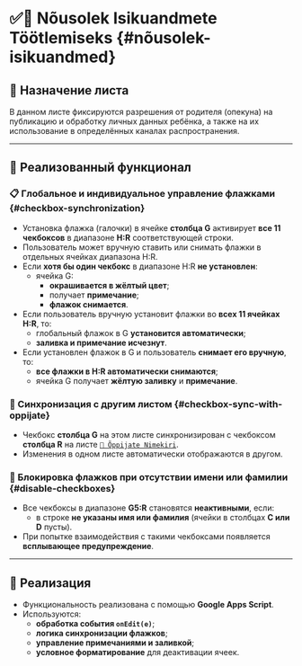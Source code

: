# ✅🧑 Nõusolek Isikuandmete Töötlemiseks  {#nõusolek-isikuandmed}

## 📌 Назначение листа

В данном листе фиксируются разрешения от родителя (опекуна) на публикацию и обработку личных данных ребёнка, а также на их использование в определённых каналах распространения.

---

## 🔧 Реализованный функционал

### 📋 Глобальное и индивидуальное управление флажками {#checkbox-synchronization}

- Установка флажка (галочки) в ячейке **столбца G** активирует **все 11 чекбоксов** в диапазоне **H:R** соответствующей строки.
- Пользователь может вручную ставить или снимать флажки в отдельных ячейках диапазона H:R.
- Если **хотя бы один чекбокс** в диапазоне H:R **не установлен**:
  - ячейка G:
    - **окрашивается в жёлтый цвет**;
    - получает **примечание**;
    - **флажок снимается**.
- Если пользователь вручную установит флажки во **всех 11 ячейках H:R**, то:
  - глобальный флажок в G **установится автоматически**;
  - **заливка и примечание исчезнут**.
- Если установлен флажок в G и пользователь **снимает его вручную**, то:
  - **все флажки в H:R автоматически снимаются**;
  - ячейка G получает **жёлтую заливку** и **примечание**.

### 🔄 Синхронизация с другим листом {#checkbox-sync-with-oppijate}

- Чекбокс **столбца G** на этом листе синхронизирован с чекбоксом **столбца R** на листе [`🧑 Õppijate Nimekiri`](#oppijate-nimekiri).
- Изменения в одном листе автоматически отображаются в другом.

### 🛑 Блокировка флажков при отсутствии имени или фамилии {#disable-checkboxes}

- Все чекбоксы в диапазоне **G5:R** становятся **неактивными**, если:
  - в строке **не указаны имя или фамилия** (ячейки в столбцах **C или D** пусты).
- При попытке взаимодействия с такими чекбоксами появляется **всплывающее предупреждение**.

---

## 🧠 Реализация

- Функциональность реализована с помощью **Google Apps Script**.
- Используются:
  - **обработка события `onEdit(e)`**;
  - **логика синхронизации флажков**;
  - **управление примечаниями и заливкой**;
  - **условное форматирование** для деактивации ячеек.
